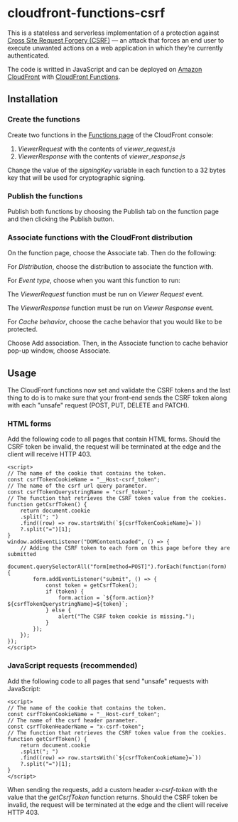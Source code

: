 # cloudfront-functions-csrf

This is a stateless and serverless implementation of a protection against [Cross Site Request Forgery (CSRF)](https://owasp.org/www-community/attacks/csrf) — an attack that forces an end user to execute unwanted actions on a web application in which they’re currently authenticated.

The code is writted in JavaScript and can be deployed on [Amazon CloudFront](https://aws.amazon.com/cloudfront/) with [CloudFront Functions](https://aws.amazon.com/blogs/aws/introducing-cloudfront-functions-run-your-code-at-the-edge-with-low-latency-at-any-scale/).

## Installation

### Create the functions

Create two functions in the [Functions page](https://console.aws.amazon.com/cloudfront/v3/home#/functions) of the CloudFront console:

1. *ViewerRequest* with the contents of *viewer_request.js*
2. *ViewerResponse* with the contents of *viewer_response.js*

Change the value of the *signingKey* variable in each function to a 32 bytes key that will be used for cryptographic signing.

###  Publish the functions

Publish both functions by choosing the Publish tab on the function page and then clicking the Publish button.

### Associate functions with the CloudFront distribution

On the function page, choose the Associate tab. Then do the following:

For *Distribution*, choose the distribution to associate the function with.

For *Event type*, choose when you want this function to run:

The *ViewerRequest* function must be run on *Viewer Request* event.

The *ViewerResponse* function must be run on *Viewer Response* event.

For *Cache behavior*, choose the cache behavior that you would like to be protected.

Choose Add association. Then, in the Associate function to cache behavior pop-up window, choose Associate.

## Usage

The CloudFront functions now set and validate the CSRF tokens and the last thing to do is to make sure that your front-end sends the CSRF token along with each "unsafe" request (POST, PUT, DELETE and PATCH).

### HTML forms

Add the following code to all pages that contain HTML forms. Should the CSRF token be invalid, the request will be terminated at the edge and the client will receive HTTP 403.

```
<script>
// The name of the cookie that contains the token.
const csrfTokenCookieName = "__Host-csrf_token";
// The name of the csrf url query parameter.
const csrfTokenQuerystringName = "csrf_token";
// The function that retrieves the CSRF token value from the cookies. 
function getCsrfToken() {
    return document.cookie
    .split("; ")
    .find((row) => row.startsWith(`${csrfTokenCookieName}=`))
    ?.split("=")[1];
}
window.addEventListener("DOMContentLoaded", () => {
    // Adding the CSRF token to each form on this page before they are submitted
    document.querySelectorAll("form[method=POST]").forEach(function(form) {
        form.addEventListener("submit", () => {
            const token = getCsrfToken();
            if (token) {
                form.action = `${form.action}?${csrfTokenQuerystringName}=${token}`;
            } else {
                alert("The CSRF token cookie is missing.");
            }
        });
    });
});
</script>
```

### JavaScript requests (recommended)

Add the following code to all pages that send "unsafe" requests with JavaScript:

```
<script>
// The name of the cookie that contains the token.
const csrfTokenCookieName = "__Host-csrf_token";
// The name of the csrf header parameter.
const csrfTokenHeaderName = "x-csrf-token";
// The function that retrieves the CSRF token value from the cookies.
function getCsrfToken() {
    return document.cookie
    .split("; ")
    .find((row) => row.startsWith(`${csrfTokenCookieName}=`))
    ?.split("=")[1];
}
</script>
```

When sending the requests, add a custom header *x-csrf-token* with the value that the *getCsrfToken* function returns. Should the CSRF token be invalid, the request will be terminated at the edge and the client will receive HTTP 403.